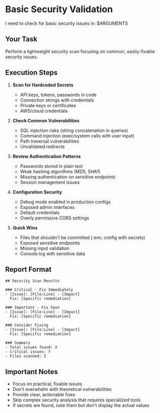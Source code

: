 # Basic Security Validation

I need to check for basic security issues in: $ARGUMENTS

## Your Task

Perform a lightweight security scan focusing on common, easily-fixable security issues.

## Execution Steps

1. **Scan for Hardcoded Secrets**
   - API keys, tokens, passwords in code
   - Connection strings with credentials
   - Private keys or certificates
   - AWS/cloud credentials

2. **Check Common Vulnerabilities**
   - SQL injection risks (string concatenation in queries)
   - Command injection (exec/system calls with user input)
   - Path traversal vulnerabilities
   - Unvalidated redirects

3. **Review Authentication Patterns**
   - Passwords stored in plain text
   - Weak hashing algorithms (MD5, SHA1)
   - Missing authentication on sensitive endpoints
   - Session management issues

4. **Configuration Security**
   - Debug mode enabled in production configs
   - Exposed admin interfaces
   - Default credentials
   - Overly permissive CORS settings

5. **Quick Wins**
   - Files that shouldn't be committed (.env, config with secrets)
   - Exposed sensitive endpoints
   - Missing input validation
   - Console.log with sensitive data

## Report Format

```
## Security Scan Results

### Critical - Fix Immediately
- [Issue]: [File:Line] - [Impact]
  Fix: [Specific remediation]

### Important - Fix Soon
- [Issue]: [File:Line] - [Impact]
  Fix: [Specific remediation]

### Consider Fixing
- [Issue]: [File:Line] - [Impact]
  Fix: [Specific remediation]

### Summary
- Total issues found: X
- Critical issues: Y
- Files scanned: Z
```

## Important Notes

- Focus on practical, fixable issues
- Don't overwhelm with theoretical vulnerabilities
- Provide clear, actionable fixes
- Skip complex security analysis that requires specialized tools
- If secrets are found, note them but don't display the actual values